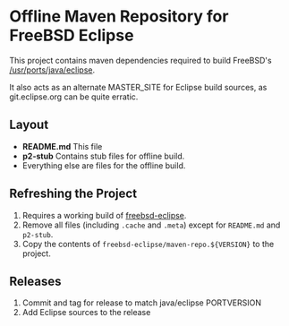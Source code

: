 # Offline Maven Repository for FreeBSD Eclipse

This project contains maven dependencies required to build
FreeBSD's [/usr/ports/java/eclipse](https://svnweb.freebsd.org/ports/head/java/eclipse/).

It also acts as an alternate MASTER_SITE for Eclipse build
sources, as git.eclipse.org can be quite erratic.

## Layout

* **README.md** This file
* **p2-stub** Contains stub files for offline build.
* Everything else are files for the offline build.

## Refreshing the Project

1. Requires a working build of
[freebsd-eclipse](https://github.com/daemonblade/freebsd-eclipse).
1. Remove all files (including `.cache` and `.meta`) except for
`README.md` and `p2-stub`.
1. Copy the contents of `freebsd-eclipse/maven-repo.${VERSION}`
to the project.

## Releases

1. Commit and tag for release to match java/eclipse PORTVERSION
1. Add Eclipse sources to the release
